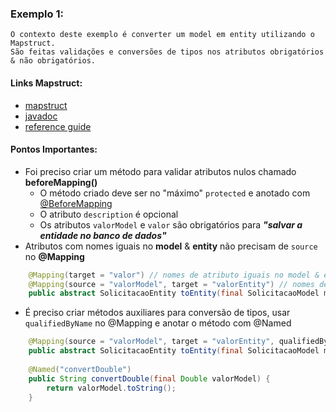 
### Exemplo 1:
```text
O contexto deste exemplo é converter um model em entity utilizando o Mapstruct.
São feitas validações e conversões de tipos nos atributos obrigatórios & não obrigatórios.
```
#### Links Mapstruct:
- [mapstruct](https://mapstruct.org/)
- [javadoc](https://mapstruct.org/documentation/stable/api/)
- [reference guide](https://mapstruct.org/documentation/dev/reference/pdf/mapstruct-reference-guide.pdf)

#### Pontos Importantes:
- Foi preciso criar um método para validar atributos nulos chamado **beforeMapping()**
  - O método criado deve ser no "máximo" `protected` e anotado com [@BeforeMapping](https://mapstruct.org/documentation/stable/reference/html/#customizing-mappings-with-before-and-after)
  - O atributo `description` é opcional
  - Os atributos `valorModel` e `valor` são obrigatórios para ***"salvar a entidade no banco de dados"***
- Atributos com nomes iguais no **model** & **entity** não precisam de `source` no **@Mapping**
``` java
    @Mapping(target = "valor") // nomes de atributo iguais no model & entity
    @Mapping(source = "valorModel", target = "valorEntity") // nomes de atributo diferentes no model & entity
    public abstract SolicitacaoEntity toEntity(final SolicitacaoModel model);
```
- É preciso criar métodos auxiliares para conversão de tipos, usar `qualifiedByName` no @Mapping e anotar o método com @Named
``` java
    @Mapping(source = "valorModel", target = "valorEntity", qualifiedByName = "convertDouble") 
    public abstract SolicitacaoEntity toEntity(final SolicitacaoModel model);
    
    @Named("convertDouble")
    public String convertDouble(final Double valorModel) {
        return valorModel.toString();
    }
```
